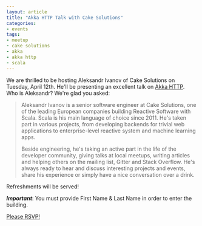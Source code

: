 ```yaml
---
layout: article
title: "Akka HTTP Talk with Cake Solutions"
categories:
- events
tags:
- meetup
- cake solutions
- akka
- akka http
- scala
---
```

We are thrilled to be hosting Aleksandr Ivanov of Cake Solutions on Tuesday, April 12th. He'll be presenting an excellent talk on [Akka HTTP](http://doc.akka.io/docs/akka/2.4.3/scala/http/index.html). Who is Aleksandr? We're glad you asked:

> Aleksandr Ivanov is a senior software engineer at Cake Solutions, one of the leading European companies building Reactive Software with Scala.  Scala is his main language of choice since 2011. He's taken part in various projects, from developing backends for trivial web applications to enterprise-level reactive system and machine learning apps.
>
> Beside engineering, he's taking an active part in the life of the developer community, giving talks at local meetups, writing articles and helping others on the mailing list, Gitter and Stack Overflow. He's always ready to hear and discuss interesting projects and events, share his experience or simply have a nice conversation over a drink.

Refreshments will be served!

_**Important**_: You must provide First Name & Last Name in order to enter the building.

[Please RSVP!](http://www.meetup.com/New-York-Scala-University/events/229553058/)
